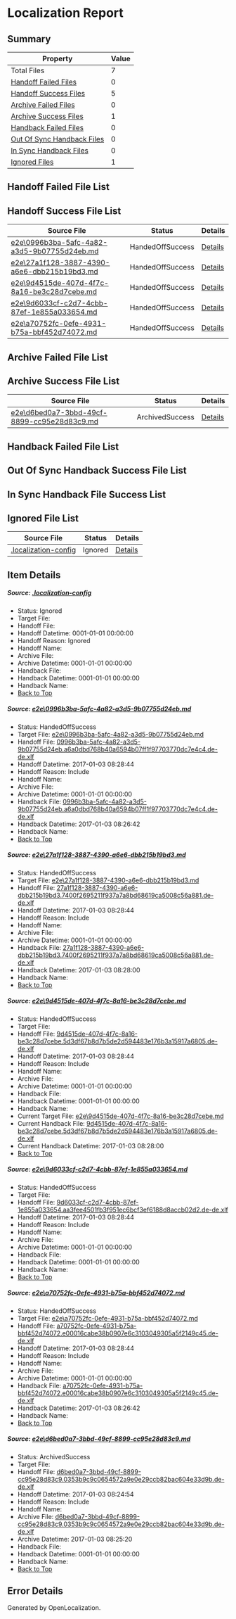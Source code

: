 # <a name='report-top'></a> Localization Report

## Summary
 Property | Value 
 -------- | ----- 
 Total Files | 7
[ Handoff Failed Files ](#handoff-failed-list)| 0
[ Handoff Success Files ](#handoff-success-list)| 5
[ Archive Failed Files ](#archive-failed-list)| 0
[ Archive Success Files ](#archive-success-list)| 1
[ Handback Failed Files ](#handback-failed-list)| 0
[ Out Of Sync Handback Files ](#outofsync-handback-success-list)| 0
[ In Sync Handback Files ](#insync-handback-success-list)| 0
[ Ignored Files ](#ignored-list)| 1

## <a name='handoff-failed-list'></a> Handoff Failed File List

## <a name='handoff-success-list'></a> Handoff Success File List
 Source File | Status | Details 
 ----------- | ------ | ------- 
 [e2e\0996b3ba-5afc-4a82-a3d5-9b07755d24eb.md](https://github.com/OpenLocalizationTestOrg/ol-test1/blob/df4c26ab77ebb854fc2a140ea193e9eb3778c67c/e2e/0996b3ba-5afc-4a82-a3d5-9b07755d24eb.md) | HandedOffSuccess | [Details](#aae3b0dd9e6c4bb32f816c93cf39958fa9af46b51)
 [e2e\27a1f128-3887-4390-a6e6-dbb215b19bd3.md](https://github.com/OpenLocalizationTestOrg/ol-test1/blob/d7f7a4699ba302a0ea2b8c2f3b35708d2c30cf0d/e2e/27a1f128-3887-4390-a6e6-dbb215b19bd3.md) | HandedOffSuccess | [Details](#a3ca444eab657693dd942a855b57d1cb44b473542)
 [e2e\9d4515de-407d-4f7c-8a16-be3c28d7cebe.md](https://github.com/OpenLocalizationTestOrg/ol-test1/blob/b0d9fcd239891205c6759305809abec9cfed3dc9/e2e/9d4515de-407d-4f7c-8a16-be3c28d7cebe.md) | HandedOffSuccess | [Details](#9f0abb141594adee4aae6f1eb2197213fe65edf43)
 [e2e\9d6033cf-c2d7-4cbb-87ef-1e855a033654.md](https://github.com/OpenLocalizationTestOrg/ol-test1/blob/0d2ec4276195ed464c37635ac05398404b23af0f/e2e/9d6033cf-c2d7-4cbb-87ef-1e855a033654.md) | HandedOffSuccess | [Details](#c74f18821253e244abbd62cf43328adb92fd4dcb4)
 [e2e\a70752fc-0efe-4931-b75a-bbf452d74072.md](https://github.com/OpenLocalizationTestOrg/ol-test1/blob/df4c26ab77ebb854fc2a140ea193e9eb3778c67c/e2e/a70752fc-0efe-4931-b75a-bbf452d74072.md) | HandedOffSuccess | [Details](#78ab1e991294a7d0e2fe09d246e450f5ed8a923d5)

## <a name='archive-failed-list'></a> Archive Failed File List

## <a name='archive-success-list'></a> Archive Success File List
 Source File | Status | Details 
 ----------- | ------ | ------- 
 [e2e\d6bed0a7-3bbd-49cf-8899-cc95e28d83c9.md](https://github.com/OpenLocalizationTestOrg/ol-test1/blob/4118363504852140ba86ce024d54b404c07eb606/e2e/d6bed0a7-3bbd-49cf-8899-cc95e28d83c9.md) | ArchivedSuccess | [Details](#2e4b1af830816b23e57df0c91244761591a195f56)

## <a name='handback-failed-list'></a> Handback Failed File List

## <a name='outofsync-handback-success-list'></a> Out Of Sync Handback Success File List

## <a name='insync-handback-success-list'></a> In Sync Handback File Success List

## <a name='ignored-list'></a> Ignored File List
 Source File | Status | Details 
 ----------- | ------ | ------- 
 [.localization-config](https://github.com/OpenLocalizationTestOrg/ol-test1/blob/b0d9fcd239891205c6759305809abec9cfed3dc9/.localization-config) | Ignored | [Details](#cb0632cf59c1387fc1742bfb9fa3c47f87e2e5c90)

## Item Details
##### <a name='cb0632cf59c1387fc1742bfb9fa3c47f87e2e5c90'></a> Source: [.localization-config](https://github.com/OpenLocalizationTestOrg/ol-test1/blob/b0d9fcd239891205c6759305809abec9cfed3dc9/.localization-config)
* Status: Ignored
* Target File: 
* Handoff File: 
* Handoff Datetime: 0001-01-01 00:00:00
* Handoff Reason: Ignored
* Handoff Name: 
* Archive File: 
* Archive Datetime: 0001-01-01 00:00:00
* Handback File: 
* Handback Datetime: 0001-01-01 00:00:00
* Handback Name: 
* [Back to Top](#report-top)

##### <a name='aae3b0dd9e6c4bb32f816c93cf39958fa9af46b51'></a> Source: [e2e\0996b3ba-5afc-4a82-a3d5-9b07755d24eb.md](https://github.com/OpenLocalizationTestOrg/ol-test1/blob/df4c26ab77ebb854fc2a140ea193e9eb3778c67c/e2e/0996b3ba-5afc-4a82-a3d5-9b07755d24eb.md)
* Status: HandedOffSuccess
* Target File: [e2e\0996b3ba-5afc-4a82-a3d5-9b07755d24eb.md](https://github.com/OpenLocalizationTestOrg/ol-test1-dede/blob/f9d849abae3ec8e83765bb2987fa9e586f21b5e7/e2e/0996b3ba-5afc-4a82-a3d5-9b07755d24eb.md)
* Handoff File: [0996b3ba-5afc-4a82-a3d5-9b07755d24eb.a6a0dbd768b40a6594b07ff1f97703770dc7e4c4.de-de.xlf](https://github.com/OpenLocalizationTestOrg/ol-test1-handoff/blob/6d53a5e364b20cb7e33b5fa00ca7a6d2ba5ce2f5/ol-handoff/OpenLocalizationTestOrg/ol-test1-dede/ci/mt/0996b3ba-5afc-4a82-a3d5-9b07755d24eb.a6a0dbd768b40a6594b07ff1f97703770dc7e4c4.de-de.xlf)
* Handoff Datetime: 2017-01-03 08:28:44
* Handoff Reason: Include
* Handoff Name: 
* Archive File: 
* Archive Datetime: 0001-01-01 00:00:00
* Handback File: [0996b3ba-5afc-4a82-a3d5-9b07755d24eb.a6a0dbd768b40a6594b07ff1f97703770dc7e4c4.de-de.xlf](https://github.com/OpenLocalizationTestOrg/ol-test1-handback/blob/4a2495e7bf02532aa16296bf76c939c25b2d5ebd/ol-handback/OpenLocalizationTestOrg/ol-test1-dede/ci/0996b3ba-5afc-4a82-a3d5-9b07755d24eb.a6a0dbd768b40a6594b07ff1f97703770dc7e4c4.de-de.xlf)
* Handback Datetime: 2017-01-03 08:26:42
* Handback Name: 
* [Back to Top](#report-top)

##### <a name='a3ca444eab657693dd942a855b57d1cb44b473542'></a> Source: [e2e\27a1f128-3887-4390-a6e6-dbb215b19bd3.md](https://github.com/OpenLocalizationTestOrg/ol-test1/blob/d7f7a4699ba302a0ea2b8c2f3b35708d2c30cf0d/e2e/27a1f128-3887-4390-a6e6-dbb215b19bd3.md)
* Status: HandedOffSuccess
* Target File: [e2e\27a1f128-3887-4390-a6e6-dbb215b19bd3.md](https://github.com/OpenLocalizationTestOrg/ol-test1-dede/blob/7ae90ce17bcd691b810b38c16d91e65b6c5c72f9/e2e/27a1f128-3887-4390-a6e6-dbb215b19bd3.md)
* Handoff File: [27a1f128-3887-4390-a6e6-dbb215b19bd3.7400f2695211f937a7a8bd68619ca5008c56a881.de-de.xlf](https://github.com/OpenLocalizationTestOrg/ol-test1-handoff/blob/6d53a5e364b20cb7e33b5fa00ca7a6d2ba5ce2f5/ol-handoff/OpenLocalizationTestOrg/ol-test1-dede/ci/mt/27a1f128-3887-4390-a6e6-dbb215b19bd3.7400f2695211f937a7a8bd68619ca5008c56a881.de-de.xlf)
* Handoff Datetime: 2017-01-03 08:28:44
* Handoff Reason: Include
* Handoff Name: 
* Archive File: 
* Archive Datetime: 0001-01-01 00:00:00
* Handback File: [27a1f128-3887-4390-a6e6-dbb215b19bd3.7400f2695211f937a7a8bd68619ca5008c56a881.de-de.xlf](https://github.com/OpenLocalizationTestOrg/ol-test1-handback/blob/97cba01b0fd8369608c3ed7e71f71131dce943c8/ol-handback/OpenLocalizationTestOrg/ol-test1-dede/ci/ht/27a1f128-3887-4390-a6e6-dbb215b19bd3.7400f2695211f937a7a8bd68619ca5008c56a881.de-de.xlf)
* Handback Datetime: 2017-01-03 08:28:00
* Handback Name: 
* [Back to Top](#report-top)

##### <a name='9f0abb141594adee4aae6f1eb2197213fe65edf43'></a> Source: [e2e\9d4515de-407d-4f7c-8a16-be3c28d7cebe.md](https://github.com/OpenLocalizationTestOrg/ol-test1/blob/b0d9fcd239891205c6759305809abec9cfed3dc9/e2e/9d4515de-407d-4f7c-8a16-be3c28d7cebe.md)
* Status: HandedOffSuccess
* Target File: 
* Handoff File: [9d4515de-407d-4f7c-8a16-be3c28d7cebe.5d3df67b8d7b5de2d594483e176b3a15917a6805.de-de.xlf](https://github.com/OpenLocalizationTestOrg/ol-test1-handoff/blob/6d53a5e364b20cb7e33b5fa00ca7a6d2ba5ce2f5/ol-handoff/OpenLocalizationTestOrg/ol-test1-dede/ci/mt/9d4515de-407d-4f7c-8a16-be3c28d7cebe.5d3df67b8d7b5de2d594483e176b3a15917a6805.de-de.xlf)
* Handoff Datetime: 2017-01-03 08:28:44
* Handoff Reason: Include
* Handoff Name: 
* Archive File: 
* Archive Datetime: 0001-01-01 00:00:00
* Handback File: 
* Handback Datetime: 0001-01-01 00:00:00
* Handback Name: 
* Current Target File: [e2e\9d4515de-407d-4f7c-8a16-be3c28d7cebe.md](https://github.com/OpenLocalizationTestOrg/ol-test1-dede/blob/7ae90ce17bcd691b810b38c16d91e65b6c5c72f9/e2e/9d4515de-407d-4f7c-8a16-be3c28d7cebe.md)
* Current Handback File: [9d4515de-407d-4f7c-8a16-be3c28d7cebe.5d3df67b8d7b5de2d594483e176b3a15917a6805.de-de.xlf](https://github.com/OpenLocalizationTestOrg/ol-test1-handback/blob/97cba01b0fd8369608c3ed7e71f71131dce943c8/ol-handback/OpenLocalizationTestOrg/ol-test1-dede/ci/ht/9d4515de-407d-4f7c-8a16-be3c28d7cebe.5d3df67b8d7b5de2d594483e176b3a15917a6805.de-de.xlf)
* Current Handback Datetime: 2017-01-03 08:28:00
* [Back to Top](#report-top)

##### <a name='c74f18821253e244abbd62cf43328adb92fd4dcb4'></a> Source: [e2e\9d6033cf-c2d7-4cbb-87ef-1e855a033654.md](https://github.com/OpenLocalizationTestOrg/ol-test1/blob/0d2ec4276195ed464c37635ac05398404b23af0f/e2e/9d6033cf-c2d7-4cbb-87ef-1e855a033654.md)
* Status: HandedOffSuccess
* Target File: 
* Handoff File: [9d6033cf-c2d7-4cbb-87ef-1e855a033654.aa3fee4501fb3f951ec6bcf3ef6188d8accb02d2.de-de.xlf](https://github.com/OpenLocalizationTestOrg/ol-test1-handoff/blob/6d53a5e364b20cb7e33b5fa00ca7a6d2ba5ce2f5/ol-handoff/OpenLocalizationTestOrg/ol-test1-dede/ci/mt/9d6033cf-c2d7-4cbb-87ef-1e855a033654.aa3fee4501fb3f951ec6bcf3ef6188d8accb02d2.de-de.xlf)
* Handoff Datetime: 2017-01-03 08:28:44
* Handoff Reason: Include
* Handoff Name: 
* Archive File: 
* Archive Datetime: 0001-01-01 00:00:00
* Handback File: 
* Handback Datetime: 0001-01-01 00:00:00
* Handback Name: 
* [Back to Top](#report-top)

##### <a name='78ab1e991294a7d0e2fe09d246e450f5ed8a923d5'></a> Source: [e2e\a70752fc-0efe-4931-b75a-bbf452d74072.md](https://github.com/OpenLocalizationTestOrg/ol-test1/blob/df4c26ab77ebb854fc2a140ea193e9eb3778c67c/e2e/a70752fc-0efe-4931-b75a-bbf452d74072.md)
* Status: HandedOffSuccess
* Target File: [e2e\a70752fc-0efe-4931-b75a-bbf452d74072.md](https://github.com/OpenLocalizationTestOrg/ol-test1-dede/blob/f9d849abae3ec8e83765bb2987fa9e586f21b5e7/e2e/a70752fc-0efe-4931-b75a-bbf452d74072.md)
* Handoff File: [a70752fc-0efe-4931-b75a-bbf452d74072.e00016cabe38b0907e6c3103049305a5f2149c45.de-de.xlf](https://github.com/OpenLocalizationTestOrg/ol-test1-handoff/blob/6d53a5e364b20cb7e33b5fa00ca7a6d2ba5ce2f5/ol-handoff/OpenLocalizationTestOrg/ol-test1-dede/ci/mt/a70752fc-0efe-4931-b75a-bbf452d74072.e00016cabe38b0907e6c3103049305a5f2149c45.de-de.xlf)
* Handoff Datetime: 2017-01-03 08:28:44
* Handoff Reason: Include
* Handoff Name: 
* Archive File: 
* Archive Datetime: 0001-01-01 00:00:00
* Handback File: [a70752fc-0efe-4931-b75a-bbf452d74072.e00016cabe38b0907e6c3103049305a5f2149c45.de-de.xlf](https://github.com/OpenLocalizationTestOrg/ol-test1-handback/blob/4a2495e7bf02532aa16296bf76c939c25b2d5ebd/ol-handback/OpenLocalizationTestOrg/ol-test1-dede/ci/a70752fc-0efe-4931-b75a-bbf452d74072.e00016cabe38b0907e6c3103049305a5f2149c45.de-de.xlf)
* Handback Datetime: 2017-01-03 08:26:42
* Handback Name: 
* [Back to Top](#report-top)

##### <a name='2e4b1af830816b23e57df0c91244761591a195f56'></a> Source: [e2e\d6bed0a7-3bbd-49cf-8899-cc95e28d83c9.md](https://github.com/OpenLocalizationTestOrg/ol-test1/blob/4118363504852140ba86ce024d54b404c07eb606/e2e/d6bed0a7-3bbd-49cf-8899-cc95e28d83c9.md)
* Status: ArchivedSuccess
* Target File: 
* Handoff File: [d6bed0a7-3bbd-49cf-8899-cc95e28d83c9.0353b9c9c0654572a9e0e29ccb82bac604e33d9b.de-de.xlf](https://github.com/OpenLocalizationTestOrg/ol-test1-handoff/blob/09ca99bae20cdc82c0d85ae8a8aa52ea3dc5732a/ol-handoff/OpenLocalizationTestOrg/ol-test1-dede/ci/ht/d6bed0a7-3bbd-49cf-8899-cc95e28d83c9.0353b9c9c0654572a9e0e29ccb82bac604e33d9b.de-de.xlf)
* Handoff Datetime: 2017-01-03 08:24:54
* Handoff Reason: Include
* Handoff Name: 
* Archive File: [d6bed0a7-3bbd-49cf-8899-cc95e28d83c9.0353b9c9c0654572a9e0e29ccb82bac604e33d9b.de-de.xlf](https://github.com/OpenLocalizationTestOrg/ol-test1-handoff/blob/5231ee2f2af31ec2bbdb3332718969f4197dc56a/ol-archive/OpenLocalizationTestOrg/ol-test1-dede/ci/ht/d6bed0a7-3bbd-49cf-8899-cc95e28d83c9.0353b9c9c0654572a9e0e29ccb82bac604e33d9b.de-de.xlf)
* Archive Datetime: 2017-01-03 08:25:20
* Handback File: 
* Handback Datetime: 0001-01-01 00:00:00
* Handback Name: 
* [Back to Top](#report-top)


## Error Details

Generated by OpenLocalization.
